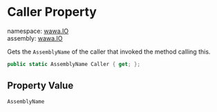 # Caller Property

namespace: [wawa\.IO](../../wawa.IO.md)<br />
assembly: [wawa\.IO](../../../wawa.IO.md)

Gets the `AssemblyName` of the caller that invoked the method calling this\.

```csharp
public static AssemblyName Caller { get; };
```

## Property Value

`AssemblyName`

